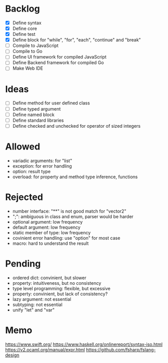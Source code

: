 # Backlog
- [x] Define syntax
- [x] Define core
- [x] Define test
- [x] Define block for "while", "for", "each", "continue" and "break"
- [ ] Compile to JavaScript
- [ ] Compile to Go
- [ ] Define UI framework for compiled JavaScript
- [ ] Define Backend framework for compiled Go
- [ ] Make Web IDE

# Ideas
- [ ] Define method for user defined class
- [ ] Define typed argument
- [ ] Define named block
- [ ] Define standard libraries
- [ ] Define checked and unchecked for operator of sized integers

# Allowed
- variadic arguments: for "list"
- exception: for error handling
- option: result type
- overload: for property and method type inference, functions

# Rejected
- number interface: "**" is not good match for "vector2"
- ";": ambiguous in class and enum, parser would be harder
- optional argument: low frequency
- default argument: low frequency
- static member of type: low frequency
- covinient error handling: use "option" for most case
- macro: hard to understand the result

# Pending
- ordered dict: convinient, but slower
- property: intuitiveness, but no consistency
- type level programming: flexible, but excessive
- property: convinient, but lack of consistency?
- lazy argument: not essential
- subtyping: not essential
- unify "let" and "var"

# Memo
https://www.swift.org/
https://www.haskell.org/onlinereport/syntax-iso.html
https://v2.ocaml.org/manual/expr.html
https://github.com/fsharp/fslang-design
